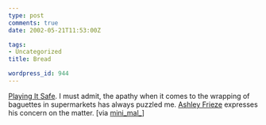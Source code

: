 ```yaml
---
type: post
comments: true
date: 2002-05-21T11:53:00Z

tags:
- Uncategorized
title: Bread

wordpress_id: 944
---
```


[Playing It Safe](http://www.incredible.org.uk/backlash/playing_it_safe.html). I must admit, the apathy when it comes to the wrapping of baguettes in supermarkets has always puzzled me. [Ashley Frieze](http://www.incredible.org.uk/) expresses his concern on the matter. [via [mini_mal_](http://www.malross.co.uk)]
